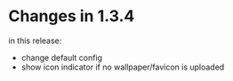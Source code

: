 # Changes in 1.3.4

in this release:

- change default config
- show icon indicator if no wallpaper/favicon is uploaded
